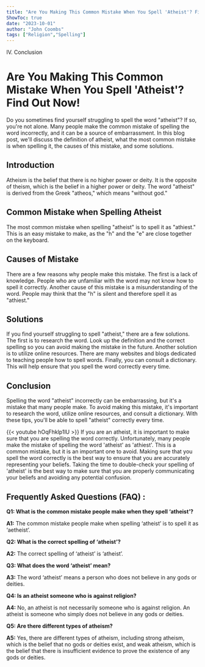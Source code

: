 ```yaml
---
title: "Are You Making This Common Mistake When You Spell 'Atheist'? Find Out Now!"
ShowToc: true 
date: "2023-10-01"
author: "John Coombs" 
tags: ["Religion","Spelling"]
---
```

IV. Conclusion

# Are You Making This Common Mistake When You Spell 'Atheist'? Find Out Now!

Do you sometimes find yourself struggling to spell the word "atheist"? If so, you're not alone. Many people make the common mistake of spelling the word incorrectly, and it can be a source of embarrassment. In this blog post, we'll discuss the definition of atheist, what the most common mistake is when spelling it, the causes of this mistake, and some solutions.

## Introduction 

Atheism is the belief that there is no higher power or deity. It is the opposite of theism, which is the belief in a higher power or deity. The word "atheist" is derived from the Greek "atheos," which means "without god."

## Common Mistake when Spelling Atheist

The most common mistake when spelling "atheist" is to spell it as "athiest." This is an easy mistake to make, as the "h" and the "e" are close together on the keyboard.

## Causes of Mistake

There are a few reasons why people make this mistake. The first is a lack of knowledge. People who are unfamiliar with the word may not know how to spell it correctly. Another cause of this mistake is a misunderstanding of the word. People may think that the "h" is silent and therefore spell it as "athiest."

## Solutions 

If you find yourself struggling to spell "atheist," there are a few solutions. The first is to research the word. Look up the definition and the correct spelling so you can avoid making the mistake in the future. Another solution is to utilize online resources. There are many websites and blogs dedicated to teaching people how to spell words. Finally, you can consult a dictionary. This will help ensure that you spell the word correctly every time.

## Conclusion

Spelling the word "atheist" incorrectly can be embarrassing, but it's a mistake that many people make. To avoid making this mistake, it's important to research the word, utilize online resources, and consult a dictionary. With these tips, you'll be able to spell "atheist" correctly every time.

{{< youtube hOqFhklp1lU >}} 
If you are an atheist, it is important to make sure that you are spelling the word correctly. Unfortunately, many people make the mistake of spelling the word 'atheist' as 'athiest'. This is a common mistake, but it is an important one to avoid. Making sure that you spell the word correctly is the best way to ensure that you are accurately representing your beliefs. Taking the time to double-check your spelling of 'atheist' is the best way to make sure that you are properly communicating your beliefs and avoiding any potential confusion.

## Frequently Asked Questions (FAQ) :
**Q1: What is the common mistake people make when they spell ‘atheist’?**

**A1:** The common mistake people make when spelling ‘atheist’ is to spell it as ‘aetheist’.

**Q2: What is the correct spelling of ‘atheist’?**

**A2:** The correct spelling of ‘atheist’ is ‘atheist’.

**Q3: What does the word ‘atheist’ mean?**

**A3:** The word ‘atheist’ means a person who does not believe in any gods or deities.

**Q4: Is an atheist someone who is against religion?**

**A4:** No, an atheist is not necessarily someone who is against religion. An atheist is someone who simply does not believe in any gods or deities.

**Q5: Are there different types of atheism?**

**A5:** Yes, there are different types of atheism, including strong atheism, which is the belief that no gods or deities exist, and weak atheism, which is the belief that there is insufficient evidence to prove the existence of any gods or deities.





